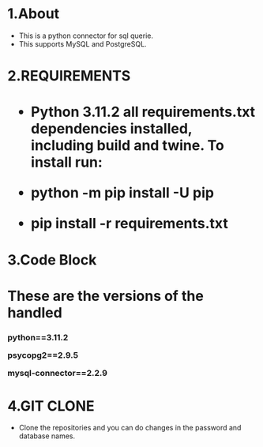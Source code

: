 <h1>1.About</h1>

- This is a python connector for sql querie.
- This supports MySQL and PostgreSQL.
<h1>2.REQUIREMENTS<h1>

- Python 3.11.2 all requirements.txt dependencies installed, including build and twine. To install run:

- python -m pip install -U pip

 - pip install -r requirements.txt
<h1>3.Code Block <h1>
 These are the versions of the handled

<h3>python==3.11.2

psycopg2==2.9.5

mysql-connector==2.2.9</h3>

<h1>4.GIT CLONE</h1>

- Clone the repositories and you can do changes in the password and database names.

